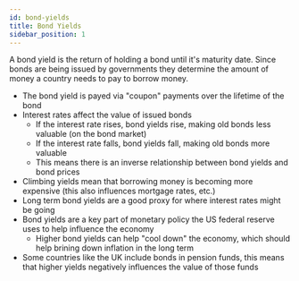 ```yaml
---
id: bond-yields
title: Bond Yields
sidebar_position: 1
---
```


A bond yield is the return of holding a bond until it's maturity date. Since bonds are being issued by governments they determine the amount of money a country needs to pay to borrow money.

- The bond yield is payed via "coupon" payments over the lifetime of the bond
- Interest rates affect the value of issued bonds
  - If the interest rate rises, bond yields rise, making old bonds less valuable (on the bond market)
  - If the interest rate falls, bond yields fall, making old bonds more valuable
  - This means there is an inverse relationship between bond yields and bond prices
- Climbing yields mean that borrowing money is becoming more expensive (this also influences mortgage rates, etc.)
- Long term bond yields are a good proxy for where interest rates might be going
- Bond yields are a key part of monetary policy the US federal reserve uses to help influence the economy
  - Higher bond yields can help "cool down" the economy, which should help brining down inflation in the long term
- Some countries like the UK include bonds in pension funds, this means that higher yields negatively influences the value of those funds

